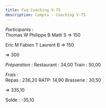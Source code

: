 ```yaml
---
title: Faq Coaching V-75
description: Compta - Coaching V-75
---
```


*Participants* :  
Thomas W
Philippe B
Matti S
=> 150

Eric M
Fabien T
Laurent B
=> 150

=> 300

*Préparation* :
Restaurant : 34,00
Train : 50,00

*Frais* :  
Repas : 236,20
RATP:  14,90
Brasserie : 30,50

=> 335,10

Solde : -35,10
